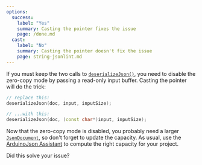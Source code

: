 ```yaml
---
options:
  success:
    label: "Yes"
    summary: Casting the pointer fixes the issue
    page: /done.md
  cast:
    label: "No"
    summary: Casting the pointer doesn't fix the issue
    page: string-jsonlint.md
---
```


If you must keep the two calls to [`deserializeJson()`](/v6/api/json/deserializejson/), you need to disable the zero-copy mode by passing a read-only input buffer. Casting the pointer will do the trick:

```c++
// replace this:
deserializeJson(doc, input, inputSize);

// ...with this:
deserializeJson(doc, (const char*)input, inputSize);
```

Now that the zero-copy mode is disabled, you probably need a larger [`JsonDocument`](/v6/api/jsondocument/), so don't forget to update the capacity. As usual, use the [ArduinoJson Assistant](/v6/assistant/) to compute the right capacity for your project.

Did this solve your issue?